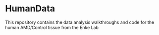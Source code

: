 # HumanData
This repository contains the data analysis walkthroughs and code for the human AMD/Control tissue from the Enke Lab

